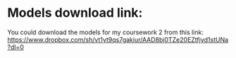 # Models download link:
You could download the models for my coursework 2 from this link:
https://www.dropbox.com/sh/vt1yt9qs7gakiur/AAD8bj0TZe20EZtfjyd1stUNa?dl=0
